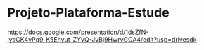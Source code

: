 # Projeto-Plataforma-Estude
https://docs.google.com/presentation/d/1dsZfN-lysCK4vPq9_K5Ehyut_ZYvQ-JvBj9HwrvGCA4/edit?usp=drivesdk
